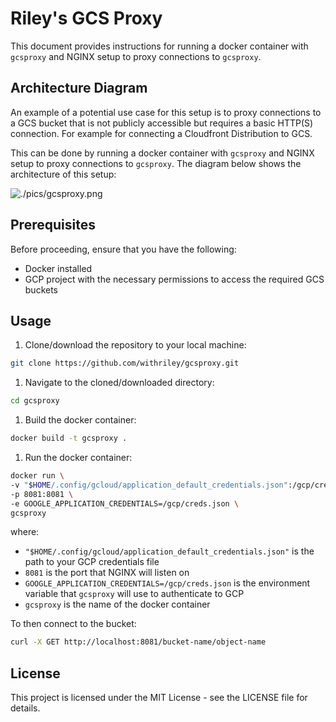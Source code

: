 # Riley's GCS Proxy

This document provides instructions for running a docker container with `gcsproxy` and NGINX setup to proxy connections to `gcsproxy`.

## Architecture Diagram

An example of a potential use case for this setup is to proxy connections to a GCS bucket that is not publicly accessible but requires a basic HTTP(S) connection. For example for connecting a Cloudfront Distribution to GCS.

This can be done by running a docker container with `gcsproxy` and NGINX setup to proxy connections to `gcsproxy`. The diagram below shows the architecture of this setup:

![./pics/gcsproxy.png](./pics/gcsproxy.png)

## Prerequisites

Before proceeding, ensure that you have the following:

- Docker installed
- GCP project with the necessary permissions to access the required GCS buckets

## Usage

1. Clone/download the repository to your local machine:

```bash
git clone https://github.com/withriley/gcsproxy.git
```

1. Navigate to the cloned/downloaded directory:

```bash
cd gcsproxy
```

1. Build the docker container:

```bash
docker build -t gcsproxy .
```

1. Run the docker container:

```bash
docker run \
-v "$HOME/.config/gcloud/application_default_credentials.json":/gcp/creds.json:ro \
-p 8081:8081 \
-e GOOGLE_APPLICATION_CREDENTIALS=/gcp/creds.json \
gcsproxy
```

where:

- `"$HOME/.config/gcloud/application_default_credentials.json"` is the path to your GCP credentials file
- `8081` is the port that NGINX will listen on
- `GOOGLE_APPLICATION_CREDENTIALS=/gcp/creds.json` is the environment variable that `gcsproxy` will use to authenticate to GCP
- `gcsproxy` is the name of the docker container

To then connect to the bucket:

```bash
curl -X GET http://localhost:8081/bucket-name/object-name
```

## License

This project is licensed under the MIT License - see the LICENSE file for details.
